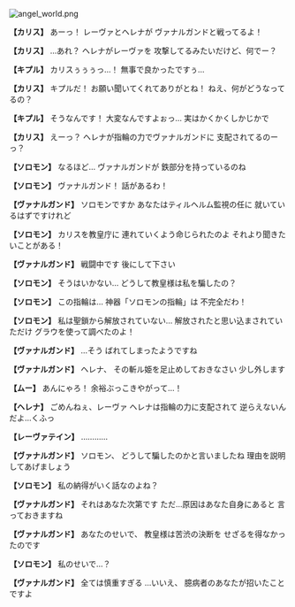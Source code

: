 
![angel_world.png](../images/backgrounds/angel_world.png)

**【カリス】**
あーっ！
レーヴァとヘレナが
ヴァナルガンドと戦ってるよ！

**【カリス】**
…あれ？
ヘレナがレーヴァを
攻撃してるみたいだけど、何でー？

**【キプル】**
カリスぅぅぅっ…！
無事で良かったですぅ…

**【カリス】**
キプルだ！
お願い聞いてくれてありがとね！
ねえ、何がどうなってるの？

**【キプル】**
そうなんです！
大変なんですよぉっ…
実はかくかくしかじかで

**【カリス】**
えーっ？
ヘレナが指輪の力でヴァナルガンドに
支配されてるのーっ？

**【ソロモン】**
なるほど…
ヴァナルガンドが
鉄部分を持っているのね

**【ソロモン】**
ヴァナルガンド！
話があるわ！

**【ヴァナルガンド】**
ソロモンですか
あなたはティルヘルム監視の任に
就いているはずですけれど

**【ソロモン】**
カリスを教皇庁に
連れていくよう命じられたのよ
それより聞きたいことがある！

**【ヴァナルガンド】**
戦闘中です
後にして下さい

**【ソロモン】**
そうはいかない…
どうして教皇様は私を騙したの？

**【ソロモン】**
この指輪は…
神器「ソロモンの指輪」は
不完全だわ！

**【ソロモン】**
私は聖鎖から解放されていない…
解放されたと思い込まされていただけ
グラウを使って調べたのよ！

**【ヴァナルガンド】**
…そう
ばれてしまったようですね

**【ヴァナルガンド】**
ヘレナ、
その斬ル姫を足止めしておきなさい
少し外します

**【ムー】**
あんにゃろ！
余裕ぶっこきやがって…！

**【ヘレナ】**
ごめんねぇ、レーヴァ
ヘレナは指輪の力に支配されて
逆らえないんだよ…くふっ

**【レーヴァテイン】**
…………

**【ヴァナルガンド】**
ソロモン、
どうして騙したのかと言いましたね
理由を説明してあげましょう

**【ソロモン】**
私の納得がいく話なのよね？

**【ヴァナルガンド】**
それはあなた次第です
ただ…原因はあなた自身にあると
言っておきますね

**【ヴァナルガンド】**
あなたのせいで、
教皇様は苦渋の決断を
せざるを得なかったのです

**【ソロモン】**
私のせいで…？

**【ヴァナルガンド】**
全ては慎重すぎる
…いいえ、
臆病者のあなたが招いたことですよ
